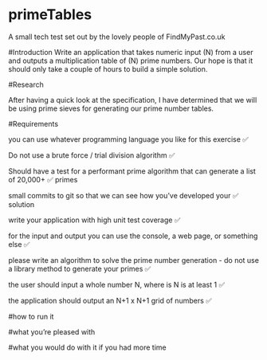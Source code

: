 # primeTables
A small tech test set out by the lovely people of FindMyPast.co.uk

#Introduction 
Write an application that takes numeric input (N) from a user and outputs a
multiplication table of (N) prime numbers. Our hope is that it should only take a couple of hours to
build a simple solution.



#Research

After having a quick look at the specification, I have determined that we will be using prime sieves for generating our prime number tables. 


#Requirements

you can use whatever programming language you like for this exercise :white_check_mark:

Do not use a brute force / trial division algorithm :white_check_mark:

Should have a test for a performant prime algorithm that can generate a list of 20,000+ :white_check_mark:
primes

small commits to git so that we can see how you’ve developed your :white_check_mark:
solution

write your application with high unit test coverage :white_check_mark:

for the input and output you can use the console, a web page, or something 
else :white_check_mark:
 
please write an algorithm to solve the prime number generation - do not use a library method
to generate your primes :white_check_mark:

the user should input a whole number N, where is N is at least 1 :white_check_mark:

the application should output an N+1 x N+1 grid of numbers :white_check_mark:




#how to run it

#what you’re pleased with

#what you would do with it if you had more time
